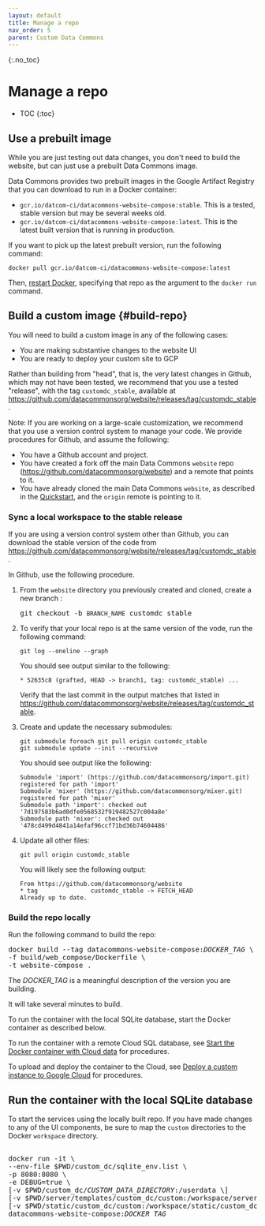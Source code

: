 ```yaml
---
layout: default
title: Manage a repo
nav_order: 5
parent: Custom Data Commons
---
```


{:.no_toc}
# Manage a repo

* TOC
{:toc}


## Use a prebuilt image

While you are just testing out data changes, you don't need to build the website, but can just use a prebuilt Data Commons image.

Data Commons provides two prebuilt images in the Google Artifact Registry that you can download to run in a Docker container:

- `gcr.io/datcom-ci/datacommons-website-compose:stable`. This is a tested, stable version but may be several weeks old.
- `gcr.io/datcom-ci/datacommons-website-compose:latest`. This is the latest built version that is running in production.

If you want to pick up the latest prebuilt version, run the following command:

```shell  
docker pull gcr.io/datcom-ci/datacommons-website-compose:latest
```
Then, [restart Docker](quickstart.md#start-services), specifying that repo as the argument to the `docker run` command.

## Build a custom image {#build-repo}

You will need to build a custom image in any of the following cases:
- You are making substantive changes to the website UI
- You are ready to deploy your custom site to GCP

Rather than building from "head", that is, the very latest changes in Github, which may not have been tested, we recommend that you use a tested "release", with the tag `customdc_stable`, available at https://github.com/datacommonsorg/website/releases/tag/customdc_stable.

Note: If you are working on a large-scale customization, we recommend that you use a version control system to manage your code. We provide procedures for Github, and assume the following:
- You have a Github account and project.
- You have created a fork off the main Data Commons `website` repo (https://github.com/datacommonsorg/website) and a remote that points to it.
- You have already cloned the main Data Commons `website`, as described in the [Quickstart](quickstart.md), and the `origin` remote is pointing to it.

### Sync a local workspace to the stable release

If you are using a version control system other than Github, you can download the stable version of the code from https://github.com/datacommonsorg/website/releases/tag/customdc_stable. 

In Github, use the following procedure.

1. From the `website` directory you previously created and cloned, create a new branch :

   <pre>
   git checkout -b <code>BRANCH_NAME</code> customdc_stable
   </pre>

1. To verify that your local repo is at the same version of the vode, run the following command:

   ```
   git log --oneline --graph
   ```
   You should see output similar to the following:

   ```
   * 52635c8 (grafted, HEAD -> branch1, tag: customdc_stable) ...
   ```

   Verify that the last commit in the output matches that listed in https://github.com/datacommonsorg/website/releases/tag/customdc_stable.

1. Create and update the necessary submodules:
   ```
   git submodule foreach git pull origin customdc_stable
   git submodule update --init --recursive
   ```

   You should see output like the following:

   ```
   Submodule 'import' (https://github.com/datacommonsorg/import.git) registered for path 'import'
   Submodule 'mixer' (https://github.com/datacommonsorg/mixer.git) registered for path 'mixer'
   Submodule path 'import': checked out '7d197583b6ad0dfe0568532f919482527c004a8e'
   Submodule path 'mixer': checked out '478cd499d4841a14efaf96ccf71bd36b74604486'
   ```
1. Update all other files:

   ```
   git pull origin customdc_stable
   ```
   You will likely see the following output:

   ```
   From https://github.com/datacommonsorg/website 
   * tag               customdc_stable -> FETCH_HEAD
   Already up to date.
   ```

### Build the repo locally

Run the following command to build the repo:

<pre>
docker build --tag datacommons-website-compose:<var>DOCKER_TAG</var> \
-f build/web_compose/Dockerfile \
-t website-compose .
</pre>

The _DOCKER_TAG_ is a meaningful description of the version you are building.

It will take several minutes to build.

To run the container with the local SQLite database, start the Docker container as described below.

To run the container with a remote Cloud SQL database, see [Start the Docker container with Cloud data](/custom_dc/data_cloud.html#docker-data) for procedures.

To upload and deploy the container to the Cloud, see [Deploy a custom instance to Google Cloud](/custom_dc/deploy_cloud.html) for procedures.

## Run the container with the local SQLite database

To start the services using the locally built repo. If you have made changes to any of the UI components, be sure to map the `custom` directories to the Docker `workspace` directory.

<pre>  
docker run -it \
--env-file $PWD/custom_dc/sqlite_env.list \
-p 8080:8080 \
-e DEBUG=true \
[-v $PWD/custom_dc/<var>CUSTOM_DATA_DIRECTORY</var>:/userdata \]
[-v $PWD/server/templates/custom_dc/custom:/workspace/server/templates/custom_dc/custom \]
[-v $PWD/static/custom_dc/custom:/workspace/static/custom_dc/custom \]
datacommons-website-compose:<var>DOCKER_TAG</var>
</pre>
